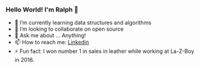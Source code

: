 ### Hello World! I'm Ralph 👋
- 🔭 I’m currently learning data structures and algorithms
- 👯 I’m looking to collaborate on open source
- 💬 Ask me about ... Anything!
- 📫 How to reach me: [Linkedin](linkedin.com/in/ralph-wright-engineer)
- ⚡ Fun fact: I won number 1 in sales in leather while working at La-Z-Boy in 2016.
